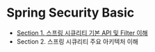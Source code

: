 # Spring Security Basic

- [Section 1. 스프링 시큐리티 기본 API 및 Filter 이해](https://github.com/beaniejoy/test-project-repository/tree/main/_courses/spring-security-basic/document/section1.md)
- Section 2. 스프링 시큐리티 주요 아키텍처 이해
